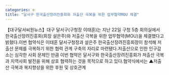 ```yaml
---
categories: e
title: "달서구 한국출산장려진흥회와 저출산 극복을 위한 업무협약MOU 체결"
---
```

【대구달서씨원뉴스】대구 달서구(구청장 이태훈)는 지난 22일 구청 5층 회의실에서 한국출산장려진흥회(회장 설은주)와 저출산 극복을 위한 업무협약(MOU)을 체결했다고 밝혔다.이번 협약식은 이태훈 달서구청장과 설은주 한국출산장려진흥회장이 참석해 저출산 문제를 극복하기 위한 협력 관계 구축의 자리로 마련됐다.저출산으로 인한 인구감소는 심각한 사회 문제인 만큼 이번 협약은 달서구와 한국출산장려진흥회가 저출산 극복과 지역사회 발전을 위해 상호 협력하는 것을 목적으로 하고 있다.협약식에서는 ▲저출산 극복과 복지향상을 위한 후원 및 상호관계